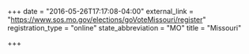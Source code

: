 +++
date = "2016-05-26T17:17:08-04:00"
external_link = "https://www.sos.mo.gov/elections/goVoteMissouri/register"
registration_type = "online"
state_abbreviation = "MO"
title = "Missouri"

+++

